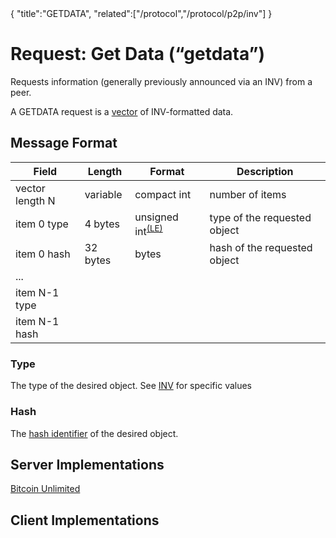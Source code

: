 <div class="cwikmeta">{
"title":"GETDATA",
"related":["/protocol","/protocol/p2p/inv"]
}</div>

# Request: Get Data (“getdata”)

Requests information (generally previously announced via an INV) from a peer.

A GETDATA request is a [vector](/protocol/p2p/vector.md) of INV-formatted data.

## Message Format

| Field | Length | Format | Description |
|--|--|--|--|
| vector length N | variable | compact int | number of items |
| item 0 type | 4 bytes | unsigned int<sup>[(LE)](/protocol/misc/endian/little)</sup> | type of the requested object |
| item 0 hash | 32 bytes | bytes | hash of the requested object |
| ... | | | |
| item N-1 type |
| item N-1 hash 


### Type

The type of the desired object. See [INV](/protocol/network/messages/inv.md) for specific values

### Hash
The [hash identifier](glossary/hash__identifier) of the desired object.

## Server Implementations 

[Bitcoin Unlimited](https://github.com/BitcoinUnlimited/BitcoinUnlimited/blob/bucash1.7.0.0/src/net_processing.cpp#L1021)

## Client Implementations